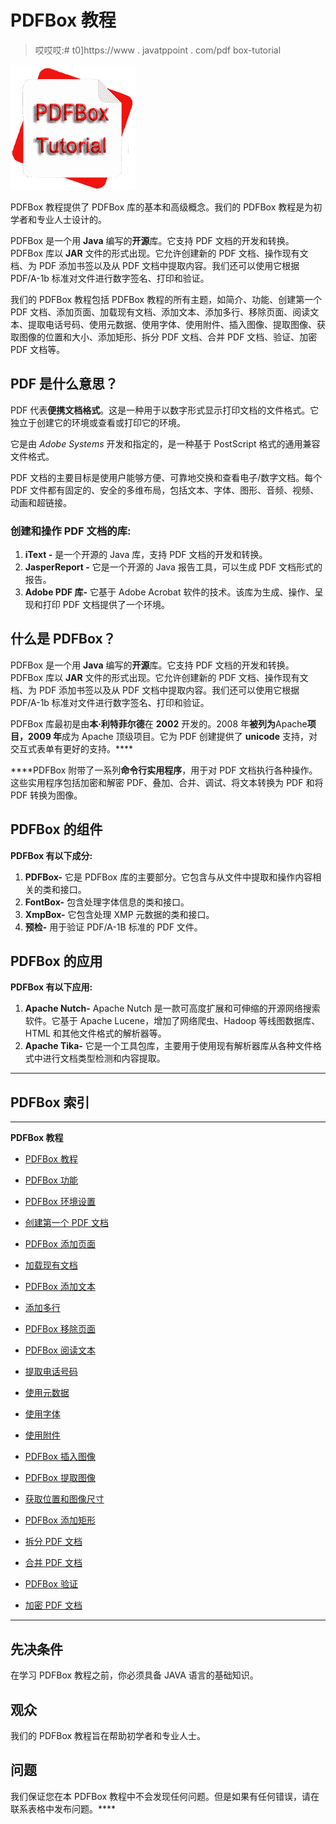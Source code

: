 # PDFBox 教程

> 哎哎哎:# t0]https://www . javatppoint . com/pdf box-tutorial

![PDFBox Tutorial](img/a0b416605488a4a6fcd38083205f5fa3.png)

PDFBox 教程提供了 PDFBox 库的基本和高级概念。我们的 PDFBox 教程是为初学者和专业人士设计的。

PDFBox 是一个用 **Java** 编写的**开源**库。它支持 PDF 文档的开发和转换。PDFBox 库以 **JAR** 文件的形式出现。它允许创建新的 PDF 文档、操作现有文档、为 PDF 添加书签以及从 PDF 文档中提取内容。我们还可以使用它根据 PDF/A-1b 标准对文件进行数字签名、打印和验证。

我们的 PDFBox 教程包括 PDFBox 教程的所有主题，如简介、功能、创建第一个 PDF 文档、添加页面、加载现有文档、添加文本、添加多行、移除页面、阅读文本、提取电话号码、使用元数据、使用字体、使用附件、插入图像、提取图像、获取图像的位置和大小、添加矩形、拆分 PDF 文档、合并 PDF 文档、验证、加密 PDF 文档等。

## PDF 是什么意思？

PDF 代表**便携文档格式**。这是一种用于以数字形式显示打印文档的文件格式。它独立于创建它的环境或查看或打印它的环境。

它是由 *Adobe Systems* 开发和指定的，是一种基于 PostScript 格式的通用兼容文件格式。

PDF 文档的主要目标是使用户能够方便、可靠地交换和查看电子/数字文档。每个 PDF 文件都有固定的、安全的多维布局，包括文本、字体、图形、音频、视频、动画和超链接。

### 创建和操作 PDF 文档的库:

1.  **iText -** 是一个开源的 Java 库，支持 PDF 文档的开发和转换。
2.  **JasperReport -** 它是一个开源的 Java 报告工具，可以生成 PDF 文档形式的报告。
3.  **Adobe PDF 库-** 它基于 Adobe Acrobat 软件的技术。该库为生成、操作、呈现和打印 PDF 文档提供了一个环境。

## 什么是 PDFBox？

PDFBox 是一个用 **Java** 编写的**开源**库。它支持 PDF 文档的开发和转换。PDFBox 库以 **JAR** 文件的形式出现。它允许创建新的 PDF 文档、操作现有文档、为 PDF 添加书签以及从 PDF 文档中提取内容。我们还可以使用它根据 PDF/A-1b 标准对文件进行数字签名、打印和验证。

PDFBox 库最初是由**本·利特菲尔德**在 **2002** 开发的。2008 年**被列为**Apache**项目，2009 年**成为 Apache 顶级项目。它为 PDF 创建提供了 **unicode** 支持，对交互式表单有更好的支持。****

 ****PDFBox 附带了一系列**命令行实用程序**，用于对 PDF 文档执行各种操作。这些实用程序包括加密和解密 PDF、叠加、合并、调试、将文本转换为 PDF 和将 PDF 转换为图像。

## PDFBox 的组件

**PDFBox 有以下成分:**

1.  **PDFBox-** 它是 PDFBox 库的主要部分。它包含与从文件中提取和操作内容相关的类和接口。
2.  **FontBox-** 包含处理字体信息的类和接口。
3.  **XmpBox-** 它包含处理 XMP 元数据的类和接口。
4.  **预检-** 用于验证 PDF/A-1B 标准的 PDF 文件。

## PDFBox 的应用

**PDFBox 有以下应用:**

1.  **Apache Nutch-** Apache Nutch 是一款可高度扩展和可伸缩的开源网络搜索软件。它基于 Apache Lucene，增加了网络爬虫、Hadoop 等线图数据库、HTML 和其他文件格式的解析器等。
2.  **Apache Tika-** 它是一个工具包库，主要用于使用现有解析器库从各种文件格式中进行文档类型检测和内容提取。

* * *

## PDFBox 索引

* * *

**PDFBox 教程**

*   [PDFBox 教程](pdfbox-tutorial)
*   [PDFBox 功能](pdfbox-features)
*   [PDFBox 环境设置](pdfbox-environment-setup)
*   [创建第一个 PDF 文档](pdfbox-create-first-pdf-document)
*   [PDFBox 添加页面](pdfbox-adding-page)
*   [加载现有文档](pdfbox-load-existing-document)
*   [PDFBox 添加文本](pdfbox-adding-text)
*   [添加多行](pdfbox-adding-multiple-lines)
*   [PDFBox 移除页面](pdfbox-removing-page)
*   [PDFBox 阅读文本](pdfbox-reading-text)

*   [提取电话号码](pdfbox-extracting-phone-number)
*   [使用元数据](pdfbox-working-with-metadata)
*   [使用字体](pdfbox-working-with-fonts)
*   [使用附件](pdfbox-working-with-attachments)
*   [PDFBox 插入图像](pdfbox-inserting-image-to-pdf-document)
*   [PDFBox 提取图像](pdfbox-extracting-image)
*   [获取位置和图像尺寸](pdfbox-get-location-and-image-size)
*   [PDFBox 添加矩形](pdfbox-adding-rectangles)
*   [拆分 PDF 文档](pdfbox-splitting-pdf-document)
*   [合并 PDF 文档](pdfbox-merging-pdf-document)
*   [PDFBox 验证](pdfbox-validation)
*   [加密 PDF 文档](pdfbox-encrypting-pdf-document)

* * *

## 先决条件

在学习 PDFBox 教程之前，你必须具备 JAVA 语言的基础知识。

## 观众

我们的 PDFBox 教程旨在帮助初学者和专业人士。

## 问题

我们保证您在本 PDFBox 教程中不会发现任何问题。但是如果有任何错误，请在联系表格中发布问题。****